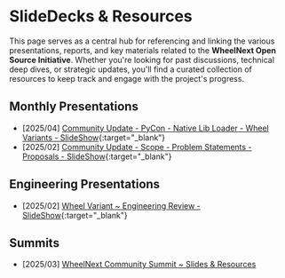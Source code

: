 # SlideDecks & Resources

This page serves as a central hub for referencing and linking the various presentations, reports, and key materials
related to the **WheelNext Open Source Initiative**. Whether you're looking for past discussions, technical deep
dives, or strategic updates, you'll find a curated collection of resources to keep track and engage with the project's progress.

## Monthly Presentations

- [2025/04] [Community Update - PyCon - Native Lib Loader - Wheel Variants - SlideShow](site:assets/slidedecks/monthly_meetings/2025_04-WheelNext_Community_Update.pdf){:target="_blank"}
- [2025/02] [Community Update - Scope - Problem Statements - Proposals - SlideShow](site:assets/slidedecks/monthly_meetings/2025_02-WheelNext_OSS_Initiative.pdf){:target="_blank"}

## Engineering Presentations

- [2025/02] [Wheel Variant ~ Engineering Review - SlideShow](site:assets/slidedecks/engineering/2025_02-WheelNext_Engineering_Review-Wheel_Variants.pdf){:target="_blank"}

## Summits

- [2025/03] [WheelNext Community Summit ~ Slides & Resources](site:summits/2025_03/slidedecks_and_resources/)
